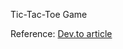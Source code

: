 Tic-Tac-Toe Game

Reference: [Dev.to article](https://dev.to/bornasepic/pure-and-simple-tic-tac-toe-with-javascript-4pgn)
